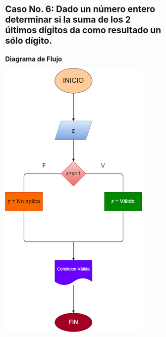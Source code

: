 # Caso No. 6: Dado un número entero determinar si la suma de los 2 últimos dígitos da como resultado un sólo dígito.

## Diagrama de Flujo

![Diagrama de Flujo](diagrama.png "Diagrama de Flujo")